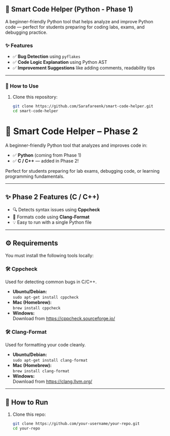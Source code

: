 ## 🔧 Smart Code Helper (Python - Phase 1)

A beginner-friendly Python tool that helps analyze and improve Python code — perfect for students preparing for coding labs, exams, and debugging practice.

### ✨ Features
- ✅ **Bug Detection** using `pyflakes`
- ✅ **Code Logic Explanation** using Python AST
- ✅ **Improvement Suggestions** like adding comments, readability tips

---

### 🚀 How to Use

1. Clone this repository:
   ```bash
   git clone https://github.com/Sarafareenk/smart-code-helper.git
   cd smart-code-helper


# 🧠 Smart Code Helper – Phase 2

A beginner-friendly Python tool that analyzes and improves code in:

- ✅ **Python** (coming from Phase 1)
- ✅ **C / C++** — added in Phase 2!

Perfect for students preparing for lab exams, debugging code, or learning programming fundamentals.

---

## ✨ Phase 2 Features (C / C++)

- 🔍 Detects syntax issues using **Cppcheck**
- 🎯 Formats code using **Clang-Format**
- 💡 Easy to run with a single Python file

---

## ⚙️ Requirements

You must install the following tools locally:

### 🛠 Cppcheck

Used for detecting common bugs in C/C++.

- **Ubuntu/Debian:**  
  `sudo apt-get install cppcheck`
- **Mac (Homebrew):**  
  `brew install cppcheck`
- **Windows:**  
  Download from https://cppcheck.sourceforge.io/

### 🛠 Clang-Format

Used for formatting your code cleanly.

- **Ubuntu/Debian:**  
  `sudo apt-get install clang-format`
- **Mac (Homebrew):**  
  `brew install clang-format`
- **Windows:**  
  Download from https://clang.llvm.org/

---

## 🚀 How to Run

1. Clone this repo:
   ```bash
   git clone https://github.com/your-username/your-repo.git
   cd your-repo



